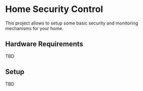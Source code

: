 # Home Security Control

This project allows to setup some basic security and monitoring mechanisms for your home.


## Hardware Requirements
TBD

## Setup
TBD
